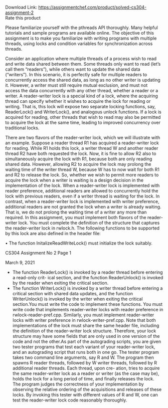 Download Link: https://assignmentchef.com/product/solved-cs304-assignment-2
<br>
<span class="kksr-muted">Rate this product</span>

Please familiarize yourself with the pthreads API thoroughly. Many helpful tutorials and sample programs are available online. The objective of this assignment is to make you familiarize with writing programs with multiple threads, using locks and condition variables for synchronization across threads.

Consider an application where multiple threads of a process wish to read and write data shared between them. Some threads only want to read (let’s call them “readers”), while others want to update the shared data (“writers”). In this scenario, it is perfectly safe for multiple readers to concurrently access the shared data, as long as no other writer is updating it. However, a writer must still require mutual exclusion, and must not access the data concurrently with any other thread, whether a reader or a writer. A reader-writer lock is a special kind of a lock, where the acquiring thread can specify whether it wishes to acquire the lock for reading or writing. That is, this lock will expose two separate locking functions, say, ReaderLock() and WriterLock(), and analogous unlock functions. If a lock is acquired for reading, other threads that wish to read may also be permitted to acquire the lock at the same time, leading to improved concurrency over traditional locks.

There are two flavors of the reader-writer lock, which we will illustrate with an example. Suppose a reader thread R1 has acquired a reader-writer lock for reading. While R1 holds this lock, a writer thread W and another reader thread R2 have both requested the lock. Now, it is fine to allow R2 also to simultaneously acquire the lock with R1, because both are only reading shared data. However, allowing R2 to acquire the lock may prolong the waiting time of the writer thread W, because W has to now wait for both R1 and R2 to release the lock. So, whether we wish to permit more readers to acquire the lock when a writer is waiting is a design decision in the implementation of the lock. When a reader-writer lock is implemented with reader preference, additional readers are allowed to concurrently hold the lock with previous readers, even if a writer thread is waiting for the lock. In contrast, when a reader-writer lock is implemented with writer preference, additional readers are not granted the lock when a writer is already waiting. That is, we do not prolong the waiting time of a writer any more than required. In this assignment, you must implement both flavors of the reader-writer lock. You must complete the definition of the structure that captures the reader-writer lock in rwlock.h. The following functions to be supported by this lock are also defined in the header file:

• The function InitalizeReadWriteLock() must initialize the lock suitably.

CS304 Assignment No 2 Page 1

March 9, 2021

<ul>

 <li>The function ReaderLock() is invoked by a reader thread before entering a read-only crit- ical section, and the function ReaderUnlock() is invoked by the reader when exiting the critical section.</li>

 <li>The function WriterLock() is invoked by a writer thread before entering a critical section with shared data updates, and the function WriterUnlock() is invoked by the writer when exiting the critical section.You must write the code to implement these functions. You must write code that implements reader-writer locks with reader preference in rwlock-reader-pref.cpp. Similarly, you must implement reader-writer locks with writer preference in rwlock-writer-pref.cpp. Note that both implementations of the lock must share the same header file, including the definition of the reader-writer lock structure. Therefore, your lock structure may have some fields that are only used in one version of the code and not the other.As part of the autograding scripts, you are given two tester programs that test each variant of your reader-writer lock, and an autograding script that runs both in one go. The tester program takes two command line arguments, say R and W. The program then spawns R reader threads, followed by W writer threads, followed by R additional reader threads. Each thread, upon cre- ation, tries to acquire the same reader-writer lock as a reader or writer (as the case may be), holds the lock for a long period of time, and finally releases the lock. The program judges the correctness of your implementation by observing the relative ordering of the acquisitions and releases of these locks. By invoking this tester with different values of R and W, one can test the reader-writer lock code reasonably thoroughly.</li>